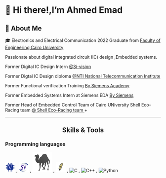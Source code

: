 <!-- Headers -->
# 👋 Hi there!,I’m Ahmed Emad 

## 🚀 About Me 
[comment]: <> (This is a comment, 
🎓 Graduated from Cairo University with a Bachelor's Degree in Electronics and Electrical Communication Engineering. 
<img src="https://github.com/ahmedemad77/ahmedemad77/Images/CUFE.png" width="25" draggable="false"> )

🎓 Electronics and Electrical Communication 2022 Graduate from <a href="http://eng.cu.edu.eg/ar/">Faculty of Engineering Cairo University</a>

Passionate about digital integrated circuit (IC) design ,Embedded systems.

Former Digital IC Design Intern <a href="https://tactful.ai/](https://www.nti.sci.eg/](https://www.si-vision.com/">@Si-vision </a>

Former Digtal IC Design diploma <a href="https://tactful.ai/](https://www.nti.sci.eg/">@NTI National Telecommunication Institute </a>

Former Functional verification Training <a href="https://eda.sw.siemens.com/en-US/"> By Siemens Academy</a> 

Former Embedded Systems Intern at Siemens EDA <a href="https://eda.sw.siemens.com/en-US/"> By Siemens </a>

Former Head of Embedded Control Team of Cairo UNiversity Shell Eco-Racing team <a href="https://eda.sw.siemens.com/en-US/](https://cu-eco.org/"> @ Shell Eco-Racing team </a>+


---

<h2 align="center">Skills & Tools</h2>


### Programming languages

![Verilog](Images/Verilog.png) , 
![SystemVerilog](Images/SV.png) , 
![Perl](Images/Perl.png) ,
![TCL](Images/tcl.png) ,
![C](https://img.shields.io/badge/c-%2300599C.svg?style=for-the-badge&logo=c&logoColor=white) , 
![C++](https://img.shields.io/badge/c++-%2300599C.svg?style=for-the-badge&logo=c%2B%2B&logoColor=white) , 
![Python](https://img.shields.io/badge/python-3670A0?style=for-the-badge&logo=python&logoColor=ffdd54) 


